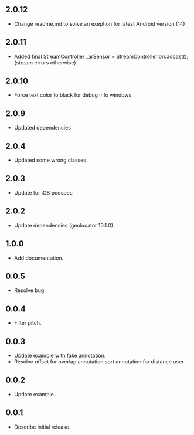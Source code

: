 
## 2.0.12
* Change readme.md to solve an exeption for latest Android version (14)

## 2.0.11

* Added final StreamController<ArSensor> _arSensor = StreamController<ArSensor>.broadcast(); (stream errors otherwise)

## 2.0.10

* Force text color to black for debug info windows

## 2.0.9

* Updated dependencies

## 2.0.4

* Updated some wrong classes

## 2.0.3

* Update for iOS podspec

## 2.0.2

* Update dependencies (geolocator 10.1.0)

## 1.0.0

* Add documentation.

## 0.0.5

* Resolve bug.

## 0.0.4

* Filter pitch.

## 0.0.3

* Update example with fake annotation.
* Resolve offset for overlap annotation sort annotation for distance user

## 0.0.2

*  Update example.

## 0.0.1

*  Describe initial release.
